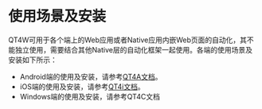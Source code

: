 
# 使用场景及安装

QT4W可用于各个端上的Web应用或者Native应用内嵌Web页面的自动化，其不能独立使用，需要结合其他Native层的自动化框架一起使用。各端的使用场景及安装如下所示：
* Android端的使用及安装，请参考[QT4A文档](https://qt4a.readthedocs.io/zh_CN/latest/web_test.html)。
* iOS端的使用及安装，请参考[QT4i文档](https://qt4i.readthedocs.io/zh_CN/latest/advance/webview.html)。
* Windows端的使用及安装，请参考QT4C文档